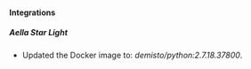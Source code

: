 #### Integrations
##### Aella Star Light
- Updated the Docker image to: *demisto/python:2.7.18.37800*.
